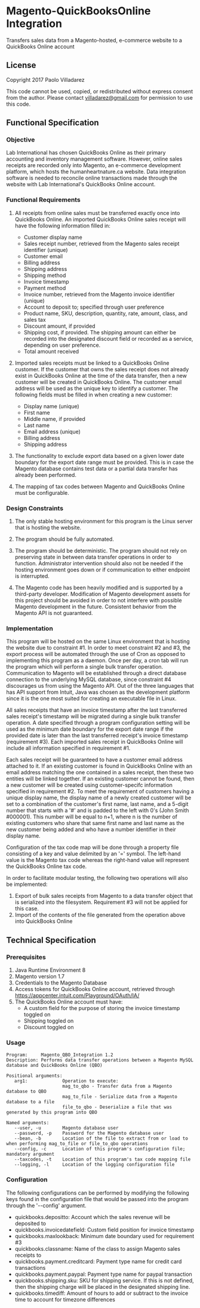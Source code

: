 # Magento-QuickBooksOnline Integration
Transfers sales data from a Magento-hosted, e-commerce website to a QuickBooks Online account  


## License
Copyright 2017 Paolo Villadarez

This code cannot be used, copied, or redistributed without express consent from the author.
Please contact villadarez@gmail.com for permission to use this code.


## Functional Specification

### Objective
Lab International has chosen QuickBooks Online as their primary accounting and inventory management
software. However, online sales receipts are recorded only into Magento, an e-commerce development
platform, which hosts the humanheartnature.ca website. Data integration software is needed to
reconcile online transactions made through the website with Lab International's QuickBooks Online
account.


### Functional Requirements
1. All receipts from online sales must be transferred exactly once into QuickBooks Online. An
   imported QuickBooks Online sales receipt will have the following information filled in:
   - Customer display name
   - Sales receipt number, retrieved from the Magento sales receipt identifier (unique)
   - Customer email
   - Billing address
   - Shipping address
   - Shipping method
   - Invoice timestamp
   - Payment method
   - Invoice number, retrieved from the Magento invoice identifier (unique)
   - Account to deposit to; specified through user preference
   - Product name, SKU, description, quantity, rate, amount, class, and sales tax
   - Discount amount, if provided
   - Shipping cost, if provided. The shipping amount can either be recorded into the designated
     discount field or recorded as a service, depending on user preference.
   - Total amount received

2. Imported sales receipts must be linked to a QuickBooks Online customer. If the customer that owns
   the sales receipt does not already exist in QuickBooks Online at the time of the data transfer,
   then a new customer will be created in QuickBooks Online. The customer email address will be used
   as the unique key to identify a customer. The following fields must be filled in when creating a
   new customer:
   - Display name (unique)
   - First name
   - Middle name, if provided
   - Last name
   - Email address (unique)
   - Billing address
   - Shipping address

3. The functionality to exclude export data based on a given lower date boundary for the export date
   range must be provided. This is in case the Magento database contains test data or a partial data
   transfer has already been performed.

4. The mapping of tax codes between Magento and QuickBooks Online must be configurable.


### Design Constraints
1. The only stable hosting environment for this program is the Linux server that is hosting the
   website.

2. The program should be fully automated.

3. The program should be deterministic. The program should not rely on preserving state in between
   data transfer operations in order to function. Administrator intervention should also not be
   needed if the hosting environment goes down or if communication to either endpoint is
   interrupted.

4. The Magento code has been heavily modified and is supported by a third-party developer.
   Modification of Magento development assets for this project should be avoided in order to not
   interfere with possible Magento development in the future. Consistent behavior from the Magento
   API is not guaranteed.


### Implementation
This program will be hosted on the same Linux environment that is hosting the website due to
constraint #1. In order to meet constraint #2 and #3, the export process will be automated through
the use of Cron as opposed to implementing this program as a daemon. Once per day, a cron tab will
run the program which will perform a single bulk transfer operation. Communication to Magento will
be established through a direct database connection to the underlying MySQL database, since
constraint #4 discourages us from using the Magento API. Out of the three languages that has API
support from Intuit, Java was chosen as the development platform since it is the one most suited for
creating an executable file in Linux.

All sales receipts that have an invoice timestamp after the last transferred sales receipt's 
timestamp will be migrated during a single bulk transfer operation. A date specified through
a program configuration setting will be used as the minimum date boundary for the export date range
if the provided date is later than the last transferred receipt's invoice timestamp
(requirement #3). Each imported sales receipt in QuickBooks Online will include all information
specified in requirement #1. 

Each sales receipt will be guaranteed to have a customer email address attached to it. If an
existing customer is found in QuickBooks Online with an email address matching the one contained in
a sales receipt, then these two entities will be linked together. If an existing customer cannot be
found, then a new customer will be created using customer-specifc information specified in
requirement #2. To meet the requirement of customers having a unique display name, the display name
of a newly created customer will be set to a combination of the customer's first name, last name,
and a 5-digit number that starts with a '#' and is padded to the left with 0's (John Smith #000001).
This number will be equal to n+1, where n is the number of existing customers who share that same
first name and last name as the new customer being added and who have a number identifier in their
display name.

Configuration of the tax code map will be done through a property file consisting of a key and value
delimited by an '=' symbol. The left-hand value is the Magento tax code whereas the right-hand value
will represent the QuickBooks Online tax code.

In order to facilitate modular testing, the following two operations will also be implemented:
1. Export of bulk sales receipts from Magento to a data transfer object that is serialized into the
   filesystem. Requirement #3 will not be applied for this case.
2. Import of the contents of the file generated from the operation above into QuickBooks Online


## Technical Specification

### Prerequisites
1. Java Runtime Environment 8
3. Magento version 1.7
3. Credentials to the Magento Database
4. Access tokens for QuickBooks Online account, retrieved through
   https://appcenter.intuit.com/Playground/OAuth/IA/ 
5. The QuickBooks Online account must have:
   - A custom field for the purpose of storing the invoice timestamp toggled on
   - Shipping toggled on
   - Discount toggled on


### Usage
```
Program:     Magento_QBO_Integration 1.2
Description: Performs data transfer operations between a Magento MySQL database and QuickBooks Online (QBO)

Positional arguments:
   arg1:             Operation to execute:
                     mag_to_qbo - Transfer data from a Magento database to QBO
                     mag_to_file - Serialize data from a Magento database to a file
                     file_to_qbo - Deserialize a file that was generated by this program into QBO

Named arguments:
   --user, -u        Magento database user
   --password, -p    Password for the Magento database user
   --bean, -b        Location of the file to extract from or load to when performing mag_to_file or file_to_qbo operations
   --config, -c      Location of this program's configuration file; mandatory argument
   --taxcodes, -t    Location of this program's tax code mapping file
   --logging, -l     Location of the logging configuration file
```


### Configuration
The following configurations can be performed by modifying the following keys found in the
configuration file that would be passed into the program through the '--config' argument.
- quickbooks.depositto:          Account which the sales revenue will be deposited to
- quickbooks.invoicedatefield:   Custom field position for invoice timestamp
- quickbooks.maxlookback:        Minimum date boundary used for requirement #3
- quickbooks.classname:          Name of the class to assign Magento sales receipts to
- quickbooks.payment.creditcard: Payment type name for credit card transactions
- quickbooks.payment.paypal:     Payment type name for paypal transaction
- quickbooks.shipping.sku:       SKU for shipping service. If this is not defined, then the shipping
                                 charge will be placed in the designated shipping line.
- quickbooks.timediff:           Amount of hours to add or subtract to the invoice time to account
                                 for timezone differences
